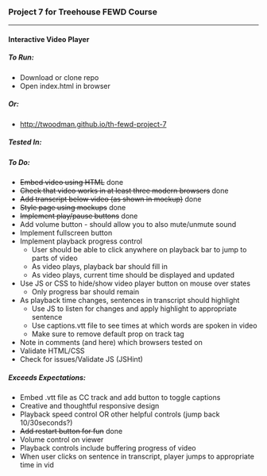 ### Project 7 for Treehouse FEWD Course
----


#### Interactive Video Player


##### To Run:
- Download or clone repo
- Open index.html in browser


##### Or:
- http://twoodman.github.io/th-fewd-project-7


##### Tested In:



##### To Do:
- ~~Embed video using HTML~~ done
- ~~Check that video works in at least three modern browsers~~ done
- ~~Add transcript below video (as shown in mockup)~~ done
- ~~Style page using mockups~~ done
- ~~Implement play/pause buttons~~ done
- Add volume button - should allow you to also mute/unmute sound
- Implement fullscreen button
- Implement playback progress control
  - User should be able to click anywhere on playback bar to jump to parts of video
  - As video plays, playback bar should fill in
  - As video plays, current time should be displayed and updated
- Use JS or CSS to hide/show video player button on mouse over states
  - Only progress bar should remain
- As playback time changes, sentences in transcript should highlight
  - Use JS to listen for changes and apply highlight to appropriate sentence
  - Use captions.vtt file to see times at which words are spoken in video
  - Make sure to remove default prop on track tag
- Note in comments (and here) which browsers tested on
- Validate HTML/CSS
- Check for issues/Validate JS (JSHint)


##### Exceeds Expectations:
- Embed .vtt file as CC track and add button to toggle captions
- Creative and thoughtful responsive design
- Playback speed control OR other helpful controls (jump back 10/30seconds?)
- ~~Add restart button for fun~~ done
- Volume control on viewer
- Playback controls include buffering progress of video
- When user clicks on sentence in transcript, player jumps to appropriate time in vid
